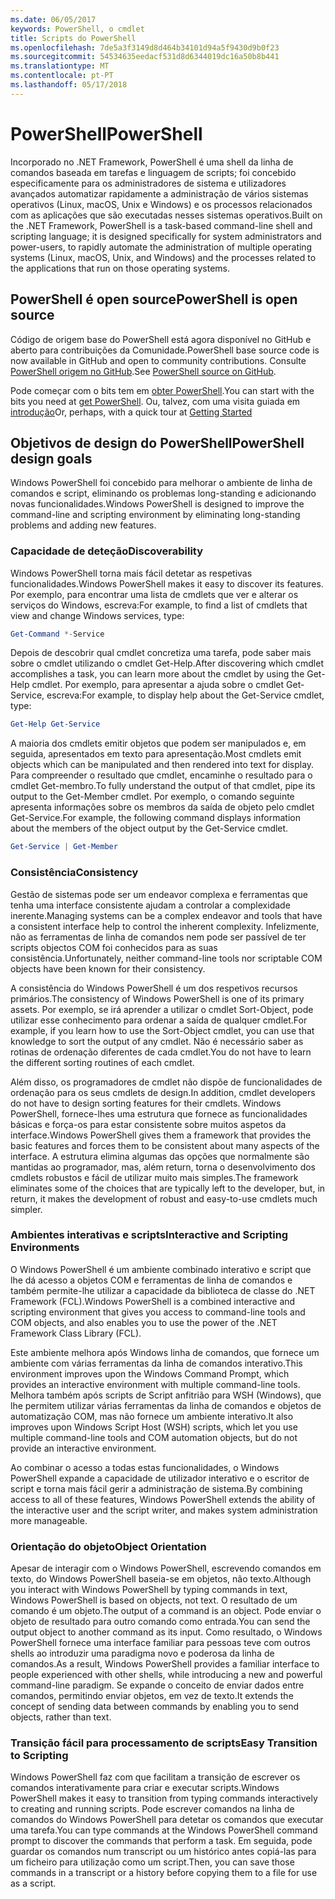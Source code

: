 ```yaml
---
ms.date: 06/05/2017
keywords: PowerShell, o cmdlet
title: Scripts do PowerShell
ms.openlocfilehash: 7de5a3f3149d8d464b34101d94a5f9430d9b0f23
ms.sourcegitcommit: 54534635eedacf531d8d6344019dc16a50b8b441
ms.translationtype: MT
ms.contentlocale: pt-PT
ms.lasthandoff: 05/17/2018
---
```

# <a name="powershell"></a><span data-ttu-id="c475a-103">PowerShell</span><span class="sxs-lookup"><span data-stu-id="c475a-103">PowerShell</span></span>

<span data-ttu-id="c475a-104">Incorporado no .NET Framework, PowerShell é uma shell da linha de comandos baseada em tarefas e linguagem de scripts; foi concebido especificamente para os administradores de sistema e utilizadores avançados automatizar rapidamente a administração de vários sistemas operativos (Linux, macOS, Unix e Windows) e os processos relacionados com as aplicações que são executadas nesses sistemas operativos.</span><span class="sxs-lookup"><span data-stu-id="c475a-104">Built on the .NET Framework, PowerShell is a task-based command-line shell and scripting language; it is designed specifically for system administrators and power-users, to rapidly automate the administration of multiple operating systems (Linux, macOS, Unix, and Windows) and the processes related to the applications that run on those operating systems.</span></span>

## <a name="powershell-is-open-source"></a><span data-ttu-id="c475a-105">PowerShell é open source</span><span class="sxs-lookup"><span data-stu-id="c475a-105">PowerShell is open source</span></span>

<span data-ttu-id="c475a-106">Código de origem base do PowerShell está agora disponível no GitHub e aberto para contribuições da Comunidade.</span><span class="sxs-lookup"><span data-stu-id="c475a-106">PowerShell base source code is now available in GitHub and open to community contributions.</span></span> <span data-ttu-id="c475a-107">Consulte [PowerShell origem no GitHub](https://github.com/powershell/powershell).</span><span class="sxs-lookup"><span data-stu-id="c475a-107">See [PowerShell source on GitHub](https://github.com/powershell/powershell).</span></span>

<span data-ttu-id="c475a-108">Pode começar com o bits tem em [obter PowerShell](https://github.com/PowerShell/PowerShell#get-powershell).</span><span class="sxs-lookup"><span data-stu-id="c475a-108">You can start with the bits you need at [get PowerShell](https://github.com/PowerShell/PowerShell#get-powershell).</span></span>
<span data-ttu-id="c475a-109">Ou, talvez, com uma visita guiada em [introdução](https://github.com/PowerShell/PowerShell/blob/master/docs/learning-powershell)</span><span class="sxs-lookup"><span data-stu-id="c475a-109">Or, perhaps, with a quick tour at [Getting Started](https://github.com/PowerShell/PowerShell/blob/master/docs/learning-powershell)</span></span>

## <a name="powershell-design-goals"></a><span data-ttu-id="c475a-110">Objetivos de design do PowerShell</span><span class="sxs-lookup"><span data-stu-id="c475a-110">PowerShell design goals</span></span>
<span data-ttu-id="c475a-111">Windows PowerShell foi concebido para melhorar o ambiente de linha de comandos e script, eliminando os problemas long-standing e adicionando novas funcionalidades.</span><span class="sxs-lookup"><span data-stu-id="c475a-111">Windows PowerShell is designed to improve the command-line and scripting environment by eliminating long-standing problems and adding new features.</span></span>

### <a name="discoverability"></a><span data-ttu-id="c475a-112">Capacidade de deteção</span><span class="sxs-lookup"><span data-stu-id="c475a-112">Discoverability</span></span>
<span data-ttu-id="c475a-113">Windows PowerShell torna mais fácil detetar as respetivas funcionalidades.</span><span class="sxs-lookup"><span data-stu-id="c475a-113">Windows PowerShell makes it easy to discover its features.</span></span> <span data-ttu-id="c475a-114">Por exemplo, para encontrar uma lista de cmdlets que ver e alterar os serviços do Windows, escreva:</span><span class="sxs-lookup"><span data-stu-id="c475a-114">For example, to find a list of cmdlets that view and change Windows services, type:</span></span>

```powershell
Get-Command *-Service
```

<span data-ttu-id="c475a-115">Depois de descobrir qual cmdlet concretiza uma tarefa, pode saber mais sobre o cmdlet utilizando o cmdlet Get-Help.</span><span class="sxs-lookup"><span data-stu-id="c475a-115">After discovering which cmdlet accomplishes a task, you can learn more about the cmdlet by using the Get-Help cmdlet.</span></span> <span data-ttu-id="c475a-116">Por exemplo, para apresentar a ajuda sobre o cmdlet Get-Service, escreva:</span><span class="sxs-lookup"><span data-stu-id="c475a-116">For example, to display help about the Get-Service cmdlet, type:</span></span>

```powershell
Get-Help Get-Service
```
<span data-ttu-id="c475a-117">A maioria dos cmdlets emitir objetos que podem ser manipulados e, em seguida, apresentados em texto para apresentação.</span><span class="sxs-lookup"><span data-stu-id="c475a-117">Most cmdlets emit objects which can be manipulated and then rendered into text for display.</span></span> <span data-ttu-id="c475a-118">Para compreender o resultado que cmdlet, encaminhe o resultado para o cmdlet Get-membro.</span><span class="sxs-lookup"><span data-stu-id="c475a-118">To fully understand the output of that cmdlet, pipe its output to the Get-Member cmdlet.</span></span> <span data-ttu-id="c475a-119">Por exemplo, o comando seguinte apresenta informações sobre os membros da saída de objeto pelo cmdlet Get-Service.</span><span class="sxs-lookup"><span data-stu-id="c475a-119">For example, the following command displays information about the members of the object output by the Get-Service cmdlet.</span></span>

```powershell
Get-Service | Get-Member
```

### <a name="consistency"></a><span data-ttu-id="c475a-120">Consistência</span><span class="sxs-lookup"><span data-stu-id="c475a-120">Consistency</span></span>
<span data-ttu-id="c475a-121">Gestão de sistemas pode ser um endeavor complexa e ferramentas que tenha uma interface consistente ajudam a controlar a complexidade inerente.</span><span class="sxs-lookup"><span data-stu-id="c475a-121">Managing systems can be a complex endeavor and tools that have a consistent interface help to control the inherent complexity.</span></span> <span data-ttu-id="c475a-122">Infelizmente, não as ferramentas de linha de comandos nem pode ser passível de ter scripts objectos COM foi conhecidos para as suas consistência.</span><span class="sxs-lookup"><span data-stu-id="c475a-122">Unfortunately, neither command-line tools nor scriptable COM objects have been known for their consistency.</span></span>

<span data-ttu-id="c475a-123">A consistência do Windows PowerShell é um dos respetivos recursos primários.</span><span class="sxs-lookup"><span data-stu-id="c475a-123">The consistency of Windows PowerShell is one of its primary assets.</span></span> <span data-ttu-id="c475a-124">Por exemplo, se irá aprender a utilizar o cmdlet Sort-Object, pode utilizar esse conhecimento para ordenar a saída de qualquer cmdlet.</span><span class="sxs-lookup"><span data-stu-id="c475a-124">For example, if you learn how to use the Sort-Object cmdlet, you can use that knowledge to sort the output of any cmdlet.</span></span> <span data-ttu-id="c475a-125">Não é necessário saber as rotinas de ordenação diferentes de cada cmdlet.</span><span class="sxs-lookup"><span data-stu-id="c475a-125">You do not have to learn the different sorting routines of each cmdlet.</span></span>

<span data-ttu-id="c475a-126">Além disso, os programadores de cmdlet não dispõe de funcionalidades de ordenação para os seus cmdlets de design.</span><span class="sxs-lookup"><span data-stu-id="c475a-126">In addition, cmdlet developers do not have to design sorting features for their cmdlets.</span></span> <span data-ttu-id="c475a-127">Windows PowerShell, fornece-lhes uma estrutura que fornece as funcionalidades básicas e força-os para estar consistente sobre muitos aspetos da interface.</span><span class="sxs-lookup"><span data-stu-id="c475a-127">Windows PowerShell gives them a framework that provides the basic features and forces them to be consistent about many aspects of the interface.</span></span> <span data-ttu-id="c475a-128">A estrutura elimina algumas das opções que normalmente são mantidas ao programador, mas, além return, torna o desenvolvimento dos cmdlets robustos e fácil de utilizar muito mais simples.</span><span class="sxs-lookup"><span data-stu-id="c475a-128">The framework eliminates some of the choices that are typically left to the developer, but, in return, it makes the development of robust and easy-to-use cmdlets much simpler.</span></span>

### <a name="interactive-and-scripting-environments"></a><span data-ttu-id="c475a-129">Ambientes interativas e scripts</span><span class="sxs-lookup"><span data-stu-id="c475a-129">Interactive and Scripting Environments</span></span>
<span data-ttu-id="c475a-130">O Windows PowerShell é um ambiente combinado interativo e script que lhe dá acesso a objetos COM e ferramentas de linha de comandos e também permite-lhe utilizar a capacidade da biblioteca de classe do .NET Framework (FCL).</span><span class="sxs-lookup"><span data-stu-id="c475a-130">Windows PowerShell is a combined interactive and scripting environment that gives you access to command-line tools and COM objects, and also enables you to use the power of the .NET Framework Class Library (FCL).</span></span>

<span data-ttu-id="c475a-131">Este ambiente melhora após Windows linha de comandos, que fornece um ambiente com várias ferramentas da linha de comandos interativo.</span><span class="sxs-lookup"><span data-stu-id="c475a-131">This environment improves upon the Windows Command Prompt, which provides an interactive environment with multiple command-line tools.</span></span> <span data-ttu-id="c475a-132">Melhora também após scripts de Script anfitrião para WSH (Windows), que lhe permitem utilizar várias ferramentas da linha de comandos e objetos de automatização COM, mas não fornece um ambiente interativo.</span><span class="sxs-lookup"><span data-stu-id="c475a-132">It also improves upon Windows Script Host (WSH) scripts, which let you use multiple command-line tools and COM automation objects, but do not provide an interactive environment.</span></span>

<span data-ttu-id="c475a-133">Ao combinar o acesso a todas estas funcionalidades, o Windows PowerShell expande a capacidade de utilizador interativo e o escritor de script e torna mais fácil gerir a administração de sistema.</span><span class="sxs-lookup"><span data-stu-id="c475a-133">By combining access to all of these features, Windows PowerShell extends the ability of the interactive user and the script writer, and makes system administration more manageable.</span></span>

### <a name="object-orientation"></a><span data-ttu-id="c475a-134">Orientação do objeto</span><span class="sxs-lookup"><span data-stu-id="c475a-134">Object Orientation</span></span>
<span data-ttu-id="c475a-135">Apesar de interagir com o Windows PowerShell, escrevendo comandos em texto, do Windows PowerShell baseia-se em objetos, não texto.</span><span class="sxs-lookup"><span data-stu-id="c475a-135">Although you interact with Windows PowerShell by typing commands in text, Windows PowerShell is based on objects, not text.</span></span> <span data-ttu-id="c475a-136">O resultado de um comando é um objeto.</span><span class="sxs-lookup"><span data-stu-id="c475a-136">The output of a command is an object.</span></span> <span data-ttu-id="c475a-137">Pode enviar o objeto de resultado para outro comando como entrada.</span><span class="sxs-lookup"><span data-stu-id="c475a-137">You can send the output object to another command as its input.</span></span> <span data-ttu-id="c475a-138">Como resultado, o Windows PowerShell fornece uma interface familiar para pessoas teve com outros shells ao introduzir uma paradigma novo e poderosa da linha de comandos.</span><span class="sxs-lookup"><span data-stu-id="c475a-138">As a result, Windows PowerShell provides a familiar interface to people experienced with other shells, while introducing a new and powerful command-line paradigm.</span></span> <span data-ttu-id="c475a-139">Se expande o conceito de enviar dados entre comandos, permitindo enviar objetos, em vez de texto.</span><span class="sxs-lookup"><span data-stu-id="c475a-139">It extends the concept of sending data between commands by enabling you to send objects, rather than text.</span></span>

### <a name="easy-transition-to-scripting"></a><span data-ttu-id="c475a-140">Transição fácil para processamento de scripts</span><span class="sxs-lookup"><span data-stu-id="c475a-140">Easy Transition to Scripting</span></span>
<span data-ttu-id="c475a-141">Windows PowerShell faz com que facilitam a transição de escrever os comandos interativamente para criar e executar scripts.</span><span class="sxs-lookup"><span data-stu-id="c475a-141">Windows PowerShell makes it easy to transition from typing commands interactively to creating and running scripts.</span></span> <span data-ttu-id="c475a-142">Pode escrever comandos na linha de comandos do Windows PowerShell para detetar os comandos que executar uma tarefa.</span><span class="sxs-lookup"><span data-stu-id="c475a-142">You can type commands at the Windows PowerShell command prompt to discover the commands that perform a task.</span></span> <span data-ttu-id="c475a-143">Em seguida, pode guardar os comandos num transcript ou um histórico antes copiá-las para um ficheiro para utilização como um script.</span><span class="sxs-lookup"><span data-stu-id="c475a-143">Then, you can save those commands in a transcript or a history before copying them to a file for use as a script.</span></span>

